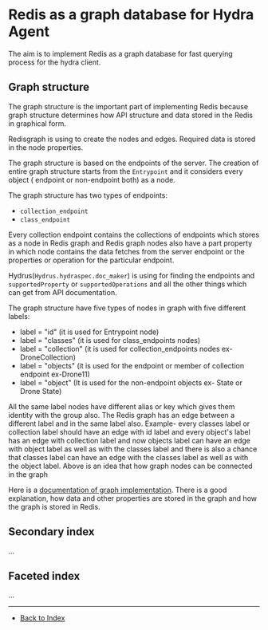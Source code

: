 # Redis as a graph database for Hydra Agent

The aim is to implement Redis as a graph database for fast querying process for the hydra client.

## Graph structure 

The graph structure is the important part of implementing Redis because graph structure determines how API structure and data stored in the Redis in graphical form.

Redisgraph is using to create the nodes and edges. Required data is stored in the node properties.

The graph structure is based on the endpoints of the server.
The creation of entire graph structure starts from the `Entrypoint` and it considers every object ( endpoint or non-endpoint both) as a node.

The graph structure has two types of endpoints:
- `collection_endpoint`
- `class_endpoint`

Every collection endpoint contains the collections of endpoints which stores as a node in Redis graph and Redis graph nodes also have a part property in which node contains the data fetches from the server endpoint or the properties or operation for the particular endpoint.

Hydrus(`Hydrus.hydraspec.doc_maker`) is using for finding the endpoints and `supportedProperty` or `supportedOperations` and all the other things which can get from API documentation.

The graph structure have five types of nodes in graph with five different labels:
- label = "id"   (it is used for Entrypoint node)
- label = "classes"    (it is used for class_endpoints nodes)
- label = "collection"    (it is used for collection_endpoints nodes ex- DroneCollection)
- label = "objects"     (it is used for the endpoint or member of collection endpoint ex-Drone11)
- label = "object"     (It is used for the non-endpoint objects ex- State or Drone State)

All the same label nodes have different alias or key which gives them identity with the group also.
The Redis graph has an edge between a different label and in the same label also.
Example- every classes label or collection label should have an edge with id label and every object's label has an edge with collection label and now objects label can have an edge with object label as well as with the classes label and there is also a chance that classes label can have an edge with the classes label as well as with the object label.
Above is an idea that how graph nodes can be connected in the graph

Here is a [documentation of graph implementation](https://medium.com/@sandeepsajan0/documentation-for-hydra-graph-cd9b2bd84884). There is a good explanation, how data and other properties are stored in the graph and how the graph is stored in Redis.

## Secondary index
...

## Faceted index
...

---
* [Back to Index](README.md)
